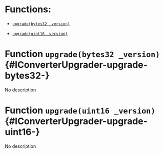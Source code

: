 # Functions:

- [`upgrade(bytes32 _version)`](#IConverterUpgrader-upgrade-bytes32-)

- [`upgrade(uint16 _version)`](#IConverterUpgrader-upgrade-uint16-)

# Function `upgrade(bytes32 _version)` {#IConverterUpgrader-upgrade-bytes32-}

No description

# Function `upgrade(uint16 _version)` {#IConverterUpgrader-upgrade-uint16-}

No description
